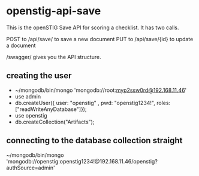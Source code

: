 # openstig-api-save
This is the openSTIG Save API for scoring a checklist. It has two calls.

POST to /api/save/ to save a new document
PUT to /api/save/{id} to update a document

/swagger/ gives you the API structure.


## creating the user
* ~/mongodb/bin/mongo 'mongodb://root:myp2ssw0rd@192.168.11.46'
* use admin
* db.createUser({ user: "openstig" , pwd: "openstig1234!", roles: ["readWriteAnyDatabase"]});
* use openstig
* db.createCollection("Artifacts");

## connecting to the database collection straight
~/mongodb/bin/mongo 'mongodb://openstig:openstig1234!@192.168.11.46/openstig?authSource=admin'
